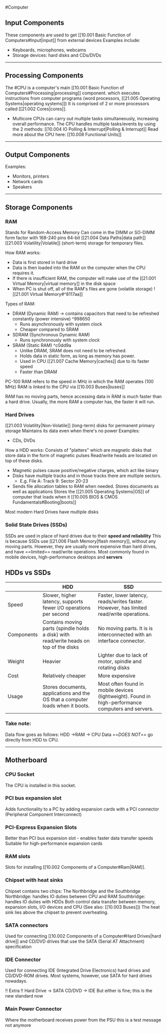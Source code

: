 #Computer
## Input Components
These components are used to get [[10.001 Basic Function of Computers#Input|input]] from external devices
Examples include:
- Keyboards, microphones, webcams
- Storage devices: hard disks and CDs/DVDs
---
## Processing Components
The #CPU is a computer's main [[10.001 Basic Function of Computers#Processing|processing]] component. which executes instructions from computer programs (word processors, [[21.005 Operating Systems|operating systems]])
It is comprised of 2 or more processors called [[21.002 Cores|cores]].
- Multicore CPUs can carry out multiple tasks simultaneously, increasing overall performance.
The CPU handles multiple tasks/events by using the 2 methods: [[10.004 IO Polling & Interrupt|Polling & Interrupt]]
Read more about the CPU here: [[10.008 Functional Units]]

---
## Output Components
Examples:
- Monitors, printers
- Network cards
- Speakers

---
## Storage Components
### RAM
Stands for Random-Access Memory
Can come in the DIMM or SO-DIMM form factor with 168-240 pins
64-bit [[21.004 Data Paths|data path]]
[[21.003 Volatility|Volatile]] (short-term) storage for temporary files.

How RAM works:
- Data is first stored in hard drive
- Data is then loaded into the RAM on the computer when the CPU requires it.
- If there is insufficient RAM, the computer will make use of the [[21.001 Virtual Memory|virtual memory]] in the disk space
- When PC is shut off, all of the RAM's files are gone (volatile storage)
![[21.001 Virtual Memory#^8117aa]]

Types of RAM:
- DRAM (Dynamic RAM) -> contains capacitors that need to be refreshed constantly (power intensive) ^998650
	- Runs asynchronously with system clock
	- Cheaper compared to SRAM
- SDRAM (Synchronous Dynamic RAM)
	- Runs synchronously with system clock
- SRAM (Static RAM) ^c0dd9a
	- Unlike DRAM, SRAM does not need to be refreshed.
	- Holds data in static form, as long as memory has power.
	- Used in CPU [[21.007 Cache Memory|caches]] due to its faster speed
	- Faster than DRAM

PC-100 RAM refers to the speed in MHz in which the RAM operates (100 MHz)
RAM is linked to the CPU via [[10.003 Buses|buses]]

RAM has no moving parts, hence accessing data in RAM is much faster than a hard drive.
Usually, the more RAM a computer has, the faster it will run.
### Hard Drives
[[21.003 Volatility|Non-Volatile]] (long-term) disks for permanent primary storage
Maintains its data even when there's no power
Examples:
- CDs, DVDs

How a HDD works:
Consists of "platters" which are magnetic disks that store data in the form of magnetic pulses
Read/write heads are located on top of these disks.
- Magnetic pulses cause positive/negative charges, which act like binary
- Disks have multiple tracks and in those tracks there are multiple sectors.
	- E.g. File A: Track 9: Sector 20-23 
- Sends file allocation tables to RAM when needed. 
Stores documents as well as applications
Stores the [[21.005 Operating Systems|OS]] of computer that loads when it [[10.005 BIOS & CMOS Fundamentals#Booting|boots]]

Most modern Hard Drives have multiple disks

### Solid State Drives (SSDs)
SSDs are used in place of hard drives due to their **speed and reliability**
This is because SSDs use [[21.006 Flash Memory|flash memory]], without any moving parts.
However, they are usually more expensive than hard drives, and have ==limited== read/write operations.
Most commonly found in mobile devices, high-performance desktops and **servers**

## HDDs vs SSDs

|            | HDD                                                                                    | SSD                                                                                                |
| ---------- | -------------------------------------------------------------------------------------- | -------------------------------------------------------------------------------------------------- |
| Speed      | Slower, higher latency, supports fewer I/O operations per second                       | Faster, lower latency, reads/writes faster. However, has limited read/write operations.            |
| Components | Contains moving parts (spindle holds a disk) with read/write heads on top of the disks | No moving parts. It is is interconnected with an interface connector.                              |
| Weight     | Heavier                                                                                | Lighter due to lack of motor, spindle and rotating disks                                           |
| Cost       | Relatively cheaper                                                                     | More expensive                                                                                     |
| Usage      | Stores documents, applications and the OS that a computer loads when it boots.         | Most often found in mobile devices (lightweight). Found in high-performance computers and servers. |

### Take note:
Data flow goes as follows: HDD ->RAM -> CPU
Data ==*DOES NOT*== go directly from HDD to CPU.

---
## Motherboard
### CPU Socket
The CPU is installed in this socket.

### PCI bus expansion slot
Adds functionality to a PC by adding expansion cards with a PCI connector (Peripheral Component Interconnect)

### PCI-Express Expansion Slots
Better than PCI bus expansion slot - enables faster data transfer speeds
Suitable for high-performance expansion cards

### RAM slots 
Slots for installing [[10.002 Components of a Computer#Ram|RAM]].

### Chipset with heat sinks
Chipset contains two chips: The Northbridge and the Southbridge
Northbridge: handles IO duties between CPU and RAM
Southbridge: handles IO duties with HDDs 
Both control data transfer between memory, expansion slots, I/O devices and CPU (See also: [[10.003 Buses]])
The heat sink lies above the chipset to prevent overheating.

### SATA connectors
Used for connecting [[10.002 Components of a Computer#Hard Drives|hard drive]] and CD/DVD drives that use the SATA (Serial AT Attachment) specification

### IDE Connector
Used for connecting IDE (Integrated Drive Electronics) hard drives and CD/DVD-ROM drives. Most systems, however, use SATA for hard drives nowadays.

!! Extra !!
Hard Drive -> SATA 
CD/DVD -> IDE
But either is fine; this is the new standard now

### Main Power Connector
Where the motherboard receives power from the PSU
this is a test message not anymore